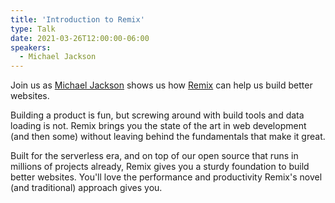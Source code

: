 ```yaml
---
title: 'Introduction to Remix'
type: Talk
date: 2021-03-26T12:00:00-06:00
speakers:
  - Michael Jackson
---
```


Join us as [Michael Jackson](https://twitter.com/mjackson) shows us how [Remix](https://remix.run) can help us build better websites.

Building a product is fun, but screwing around with build tools and data loading is not. Remix brings you the state of the art in web development (and then some) without leaving behind the fundamentals that make it great.

Built for the serverless era, and on top of our open source that runs in millions of projects already, Remix gives you a sturdy foundation to build better websites. You'll love the performance and productivity Remix's novel (and traditional) approach gives you.
